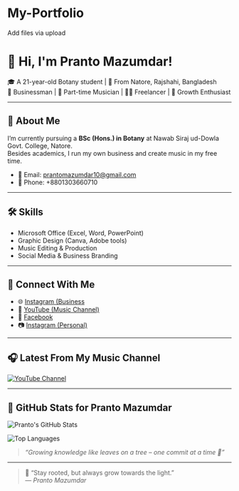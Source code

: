 # My-Portfolio
Add files via upload
# 👋 Hi, I'm Pranto Mazumdar!

🎓 A 21-year-old Botany student | 📍 From Natore, Rajshahi, Bangladesh  
💼 Businessman | 🎵 Part-time Musician | 🧑‍💻 Freelancer | 🌱 Growth Enthusiast

---

## 🚀 About Me
I’m currently pursuing a **BSc (Hons.) in Botany** at Nawab Siraj ud-Dowla Govt. College, Natore.  
Besides academics, I run my own business and create music in my free time.

- 📧 Email: prantomazumdar10@gmail.com  
- 📱 Phone: +8801303660710

---

## 🛠️ Skills

- Microsoft Office (Excel, Word, PowerPoint)
- Graphic Design (Canva, Adobe tools)
- Music Editing & Production
- Social Media & Business Branding

---

## 🔗 Connect With Me

- 🌐 [Instagram (Business](https://www.instagram.com/pranto_enterprise/)
- 🎵 [YouTube (Music Channel)](https://www.youtube.com/channel/UCrhcDNs4vkQmnH7X6sxWbxQ)
- 📘 [Facebook](https://www.facebook.com/profile.php?id=61555785992858&viewas=100000686899395)
- 📷 [Instagram (Personal)](https://www.instagram.com/prantomazumdar.1?utm_source=ig_web_button_share_sheet&igsh=ZDNlZDc0MzIxNw==)

---

## 🎧 Latest From My Music Channel
[![YouTube Channel](https://img.shields.io/youtube/channel/subscribers/UCrhcDNs4vkQmnH7X6sxWbxQ?style=social)](https://www.youtube.com/channel/UCrhcDNs4vkQmnH7X6sxWbxQ)

---

## 🌱 GitHub Stats for Pranto Mazumdar

 ![Pranto's GitHub Stats](https://github-readme-stats.vercel.app/api?Username=PrantoMazumdar&show_icons=true&theme=forest&hide_border=true&bg_color=0D1117&title_color=4CAF50&icon_color=4CAF50&text_color=C8E6C9)

![Top Languages](https://github-readme-stats.vercel.app/api/top-langs/?Username=PrantoMazumdar&layout=compact&theme=forest&hide_border=true&bg_color=0D1117&title_color=4CAF50&text_color=C8E6C9)


> *“Growing knowledge like leaves on a tree – one commit at a time 🌿”*

---

> 🌿 “Stay rooted, but always grow towards the light.”  
— _Pranto Mazumdar_
